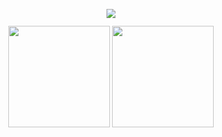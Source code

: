 
<p align='center'>
    <img src="https://capsule-render.vercel.app/api?type=waving&color=auto&height=300&section=header&text=jijijiwon&fontSize=90&animation=fadeIn&fontAlignY=38&desc=developer&descAlignY=51&descAlign=62"/>
</p>

<p align='center'>
    <img height="180em" src="https://github-readme-stats.vercel.app/api?username=jijijiwon&show_icons=true"/>
    <img height="180em" src="https://github-readme-stats.vercel.app/api/top-langs/?username=jijijiwon&layout=compact">
</p>

<!--
**jijijiwon/jijijiwon** is a ✨ _special_ ✨ repository because its `README.md` (this file) appears on your GitHub profile.

Here are some ideas to get you started:

- 🔭 I’m currently working on ...
- 🌱 I’m currently learning ...
- 👯 I’m looking to collaborate on ...
- 🤔 I’m looking for help with ...
- 💬 Ask me about ...
- 📫 How to reach me: ...
- 😄 Pronouns: ...
- ⚡ Fun fact: ...
-->
